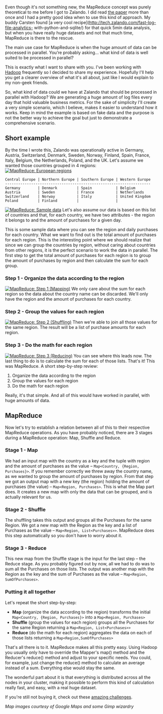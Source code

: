 <!--
.. title: MapReduce: How to explain it to your non-geek friends
.. slug: mapreduce-how-to-explain-to-your-non-geek-friends
.. date: 2013-05-28 10:08:54
.. tags: cluster,development,hadoop,mapreduce,node,parallelism
.. author: Luis Mineiro
.. image: hadoop_teaser.jpg
-->

Even though it's not something
new, the MapReduce concept was purely theoretical to me before I got to
Zalando. I did read [the paper](http://research.google.com/archive/mapreduce.html) more than once and I
had a pretty good idea when to use this kind of approach. My buddy Carsten
found [a very cool recipe](http://tech.zalando.com/fast-log-file-analytics-
with-python-and-sqlite/) for that quick 5min data analysis, but when you have
really huge datasets and not that much time, MapReduce is there to the rescue.

<!-- TEASER_END -->

The main use case for MapReduce is when the huge amount of data can be
processed in parallel. You’re probably asking... what kind of data is well
suited to be processed in parallel?

This is exactly what I want to share with
you. I've been working with [Hadoop](http://hadoop.apache.org/) frequently so
I decided to share my experience. Hopefully I'll help you get a clearer
overview of what it's all about, just like I would explain to my non-geek
friends.

So, what kind of data could we have at Zalando that should be
processed in parallel with Hadoop? We are generating a huge amount of log
files every day that hold valuable business metrics. For the sake of
simplicity I'll create a very simple scenario, which I believe, makes it
easier to understand how it works. Keep in mind the example is based on fake
data and the purpose is not the better way to achieve the goal but just to
demonstrate a comprehensive scenario.

## Short example

By the time I wrote this, Zalando was operationally active in Germany,
Austria, Switzerland, Denmark, Sweden, Norway, Finland, Spain, France, Italy,
Belgium, the Netherlands, Poland, and the UK. Let's assume we wanted those
countries grouped in 4 regions:
[![MapReduce: European regions](/files/2013/05/zalando_regions.png)](/files/2013/05/zalando_regions.png)

    Central Europe | Northern Europe | Southern Europe | Western Europe
    -------------------------------------------------------------------
    Germany        | Denmark         | Spain           | Belgium
    Austria        | Sweden          | France          | Netherlands
    Switzerland    | Norway          | Italy           | United Kingdom
    Poland         | Finland         |                 |

[![MapReduce: Sample data](/files/2013/05/region_values.png)](/files/2013/05/region_values.png)
Let's also assume our data is
based on this list of countries and that, for each country, we have two
attributes - the region it belongs to and the amount of purchases for a given
day.

This is some sample data where you can see the region and daily purchases
for each country. What we want to find out is the total amount of purchases
for each region. This is the interesting point where we should realize that
since we can group the countries by region, without caring about countries
from other regions, it is the perfect scenario to work the data in parallel.
The first step to get the total amount of purchases for each region is to
group the amount of purchases by region and then calculate the sum for each
group.

### Step 1 - Organize the data according to the region
[![MapReduce: Step 1 (Mapping)](/files/2013/05/map.png)](/files/2013/05/map.png)
We only care about the sum for each 
region so the data about the country name can be discarded. We'll only have
the region and the amount of purchases for each country.

### Step 2 - Group the values for each region
[![MapReduce: Step 2 (Shuffling)](/files/2013/05/shuffle.png)](/files/2013/05/shuffle.png)
Then we're able to join all those
values for the same region. The result will be a list of purchase amounts for
each region.

### Step 3 - Do the math for each region
[![MapReduce: Step 3 (Reducing)](/files/2013/05/reduce.png)](/files/2013/05/reduce.png)
You can see where this leads now. The
last thing to do is to calculate the sum for each of those lists. That's it!
This was MapReduce. A short step-by-step review:

  1. Organize the data according to the region
  2. Group the values for each region
  3. Do the math for each region

Really, it's that simple. And all of this would have worked in parallel, with huge amounts of data.

## MapReduce

Now let's try to establish a relation between all of this to their respective
MapReduce operations. As you have probably noticed, there are 3 stages during
a MapReduce operation: Map, Shuffle and Reduce.

### Stage 1 - Map
We had an input map with the country as a key and the tuple with region and
the amount of purchases as the value – `Map<Country, {Region, Purchases}>`. 
If you remember correctly we threw away the country name, as
we wanted to group the amount of purchases by region. From that step we got an
output map with a new key (the region) holding the amount of purchases (the
value) – `Map<Region, Purchases>`. This is what the Map part does. It
creates a new map with only the data that can be grouped, and is actually
relevant for us.

### Stage 2 - Shuffle
The shuffling takes this output and groups all the Purchases for the same
Region. We got a new map with the Region as the key and a list of Purchases as
the value – `Map<Region, List<Purchases>>`. MapReduce does this step
automatically so you don't have to worry about it.

### Stage 3 - Reduce
This new map from the Shuffle stage is the input for the last step – the
Reduce stage. As you probably figured out by now, all we had to do was to sum
all the Purchases on those lists. The output was another map with the Region
as the key and the sum of Purchases as the value – `Map<Region, SumOfPurchases>`.

### Putting it all together
Let's repeat the short step-by-step:

  * **Map** (organize the data according to the region) transforms the initial 
`Map<Country, {Region, Purchases}>` into a `Map<Region, Purchases>`
  * **Shuffle** (group the values for each region) groups all the Purchases for 
the same Region returning a `Map<Region, List<Purchases>>`
  * **Reduce** (do the math for each region) aggregates the data on each of those 
lists returning a `Map<Region,SumOfPurchases>` 

That's all there is to it. MapReduce makes all this pretty
easy. Using Hadoop you usually only have to override the Mapper's map() method
and the Reducer's reduce() method and adjust to your specific needs. You
could, for example, just change the reduce() method to calculate an average
instead of a sum. Everything else would stay the same.

The wonderful part about it is that everything is distributed across all the nodes in your
cluster, making it possible to perform this kind of calculation really fast,
and easy, with a real huge dataset.

If you're still not buying it, check out
these [amazing challenges](http://googleblog.blogspot.de/2008/11/sorting-1pb-with-mapreduce.html). 

_Map images courtesy of Google Maps and some Gimp wizardry_

